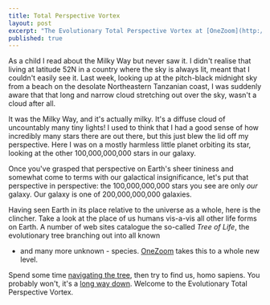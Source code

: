 ```yaml
---
title: Total Perspective Vortex
layout: post
excerpt: "The Evolutionary Total Perspective Vortex at [OneZoom](http://onezoom.org)."
published: true
---
```


As a child I read about the Milky Way but never saw it.  I didn't 
realise that living at latitude 52N in a country where the sky is
always lit, meant that I couldn't easily see it.
Last week, looking up at the pitch-black midnight sky from a beach
on the desolate Northeastern Tanzanian coast, I was suddenly aware that
that long and narrow cloud stretching out over the sky, wasn't a cloud
after all.

It was the Milky Way, and it's actually milky.  It's a diffuse cloud
of uncountably many tiny lights!  I used to think that I had a good
sense of how incredibly many stars there are out there, but this
just blew the lid off my perspective.  Here I was on a mostly harmless
little planet orbiting its star, looking at the other 100,000,000,000
stars in our galaxy.

Once you've grasped that perspective on Earth's sheer tininess 
and somewhat come to terms with our galactical insignificance, let's
put that perspective in perspective: the 100,000,000,000 stars
you see are only *our* galaxy.  Our galaxy is one of 200,000,000,000
galaxies.

Having seen Earth in its place relative to the universe as a whole,
here is the clincher.  Take a look at the place of us humans vis-a-vis
all other life forms on Earth.  A number of web sites catalogue the so-called
*Tree of Life*, the evolutionary tree branching out into all known
- and many more unknown - species.  [OneZoom](http://onezoom.org/) takes 
this to a whole new level.

Spend some time [navigating the tree](http://www.onezoom.org/life.html),
then try to find us, homo sapiens.  You probably won't, it's a [long
way down](http://www.onezoom.org/life.html?init=zoom#Homininae).
Welcome to the Evolutionary Total Perspective Vortex.

